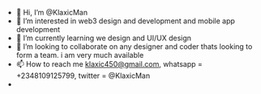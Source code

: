 - 👋 Hi, I’m @KlaxicMan
- 👀 I’m interested in web3 design and development and mobile app development 
- 🌱 I’m currently learning we design and UI/UX design
- 💞️ I’m looking to collaborate on any designer and coder thats looking to form a team. i am very much available
- 📫 How to reach me klaxic450@gmail.com, whatsapp = +2348109125799, twitter = @KlaxicMan
- <!---
KlaxicMan/KlaxicMan is a ✨ special ✨ repository because its `README.md` (this file) appears on your GitHub profile.
You can click the Preview link to take a look at your changes.
--->
